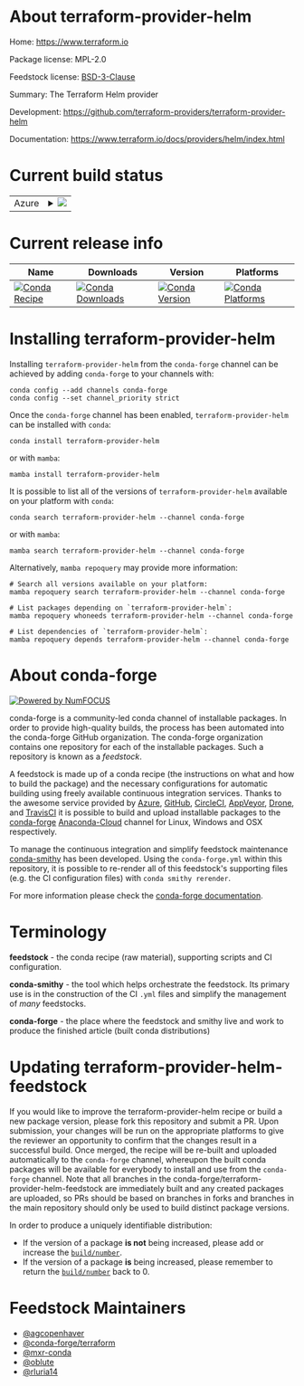 About terraform-provider-helm
=============================

Home: https://www.terraform.io

Package license: MPL-2.0

Feedstock license: [BSD-3-Clause](https://github.com/conda-forge/terraform-provider-helm-feedstock/blob/main/LICENSE.txt)

Summary: The Terraform Helm provider

Development: https://github.com/terraform-providers/terraform-provider-helm

Documentation: https://www.terraform.io/docs/providers/helm/index.html

Current build status
====================


<table>
    
  <tr>
    <td>Azure</td>
    <td>
      <details>
        <summary>
          <a href="https://dev.azure.com/conda-forge/feedstock-builds/_build/latest?definitionId=7090&branchName=main">
            <img src="https://dev.azure.com/conda-forge/feedstock-builds/_apis/build/status/terraform-provider-helm-feedstock?branchName=main">
          </a>
        </summary>
        <table>
          <thead><tr><th>Variant</th><th>Status</th></tr></thead>
          <tbody><tr>
              <td>linux_64</td>
              <td>
                <a href="https://dev.azure.com/conda-forge/feedstock-builds/_build/latest?definitionId=7090&branchName=main">
                  <img src="https://dev.azure.com/conda-forge/feedstock-builds/_apis/build/status/terraform-provider-helm-feedstock?branchName=main&jobName=linux&configuration=linux%20linux_64_" alt="variant">
                </a>
              </td>
            </tr><tr>
              <td>osx_64</td>
              <td>
                <a href="https://dev.azure.com/conda-forge/feedstock-builds/_build/latest?definitionId=7090&branchName=main">
                  <img src="https://dev.azure.com/conda-forge/feedstock-builds/_apis/build/status/terraform-provider-helm-feedstock?branchName=main&jobName=osx&configuration=osx%20osx_64_" alt="variant">
                </a>
              </td>
            </tr><tr>
              <td>win_64</td>
              <td>
                <a href="https://dev.azure.com/conda-forge/feedstock-builds/_build/latest?definitionId=7090&branchName=main">
                  <img src="https://dev.azure.com/conda-forge/feedstock-builds/_apis/build/status/terraform-provider-helm-feedstock?branchName=main&jobName=win&configuration=win%20win_64_" alt="variant">
                </a>
              </td>
            </tr>
          </tbody>
        </table>
      </details>
    </td>
  </tr>
</table>

Current release info
====================

| Name | Downloads | Version | Platforms |
| --- | --- | --- | --- |
| [![Conda Recipe](https://img.shields.io/badge/recipe-terraform--provider--helm-green.svg)](https://anaconda.org/conda-forge/terraform-provider-helm) | [![Conda Downloads](https://img.shields.io/conda/dn/conda-forge/terraform-provider-helm.svg)](https://anaconda.org/conda-forge/terraform-provider-helm) | [![Conda Version](https://img.shields.io/conda/vn/conda-forge/terraform-provider-helm.svg)](https://anaconda.org/conda-forge/terraform-provider-helm) | [![Conda Platforms](https://img.shields.io/conda/pn/conda-forge/terraform-provider-helm.svg)](https://anaconda.org/conda-forge/terraform-provider-helm) |

Installing terraform-provider-helm
==================================

Installing `terraform-provider-helm` from the `conda-forge` channel can be achieved by adding `conda-forge` to your channels with:

```
conda config --add channels conda-forge
conda config --set channel_priority strict
```

Once the `conda-forge` channel has been enabled, `terraform-provider-helm` can be installed with `conda`:

```
conda install terraform-provider-helm
```

or with `mamba`:

```
mamba install terraform-provider-helm
```

It is possible to list all of the versions of `terraform-provider-helm` available on your platform with `conda`:

```
conda search terraform-provider-helm --channel conda-forge
```

or with `mamba`:

```
mamba search terraform-provider-helm --channel conda-forge
```

Alternatively, `mamba repoquery` may provide more information:

```
# Search all versions available on your platform:
mamba repoquery search terraform-provider-helm --channel conda-forge

# List packages depending on `terraform-provider-helm`:
mamba repoquery whoneeds terraform-provider-helm --channel conda-forge

# List dependencies of `terraform-provider-helm`:
mamba repoquery depends terraform-provider-helm --channel conda-forge
```


About conda-forge
=================

[![Powered by
NumFOCUS](https://img.shields.io/badge/powered%20by-NumFOCUS-orange.svg?style=flat&colorA=E1523D&colorB=007D8A)](https://numfocus.org)

conda-forge is a community-led conda channel of installable packages.
In order to provide high-quality builds, the process has been automated into the
conda-forge GitHub organization. The conda-forge organization contains one repository
for each of the installable packages. Such a repository is known as a *feedstock*.

A feedstock is made up of a conda recipe (the instructions on what and how to build
the package) and the necessary configurations for automatic building using freely
available continuous integration services. Thanks to the awesome service provided by
[Azure](https://azure.microsoft.com/en-us/services/devops/), [GitHub](https://github.com/),
[CircleCI](https://circleci.com/), [AppVeyor](https://www.appveyor.com/),
[Drone](https://cloud.drone.io/welcome), and [TravisCI](https://travis-ci.com/)
it is possible to build and upload installable packages to the
[conda-forge](https://anaconda.org/conda-forge) [Anaconda-Cloud](https://anaconda.org/)
channel for Linux, Windows and OSX respectively.

To manage the continuous integration and simplify feedstock maintenance
[conda-smithy](https://github.com/conda-forge/conda-smithy) has been developed.
Using the ``conda-forge.yml`` within this repository, it is possible to re-render all of
this feedstock's supporting files (e.g. the CI configuration files) with ``conda smithy rerender``.

For more information please check the [conda-forge documentation](https://conda-forge.org/docs/).

Terminology
===========

**feedstock** - the conda recipe (raw material), supporting scripts and CI configuration.

**conda-smithy** - the tool which helps orchestrate the feedstock.
                   Its primary use is in the construction of the CI ``.yml`` files
                   and simplify the management of *many* feedstocks.

**conda-forge** - the place where the feedstock and smithy live and work to
                  produce the finished article (built conda distributions)


Updating terraform-provider-helm-feedstock
==========================================

If you would like to improve the terraform-provider-helm recipe or build a new
package version, please fork this repository and submit a PR. Upon submission,
your changes will be run on the appropriate platforms to give the reviewer an
opportunity to confirm that the changes result in a successful build. Once
merged, the recipe will be re-built and uploaded automatically to the
`conda-forge` channel, whereupon the built conda packages will be available for
everybody to install and use from the `conda-forge` channel.
Note that all branches in the conda-forge/terraform-provider-helm-feedstock are
immediately built and any created packages are uploaded, so PRs should be based
on branches in forks and branches in the main repository should only be used to
build distinct package versions.

In order to produce a uniquely identifiable distribution:
 * If the version of a package **is not** being increased, please add or increase
   the [``build/number``](https://docs.conda.io/projects/conda-build/en/latest/resources/define-metadata.html#build-number-and-string).
 * If the version of a package **is** being increased, please remember to return
   the [``build/number``](https://docs.conda.io/projects/conda-build/en/latest/resources/define-metadata.html#build-number-and-string)
   back to 0.

Feedstock Maintainers
=====================

* [@agcopenhaver](https://github.com/agcopenhaver/)
* [@conda-forge/terraform](https://github.com/conda-forge/terraform/)
* [@mxr-conda](https://github.com/mxr-conda/)
* [@oblute](https://github.com/oblute/)
* [@rluria14](https://github.com/rluria14/)


